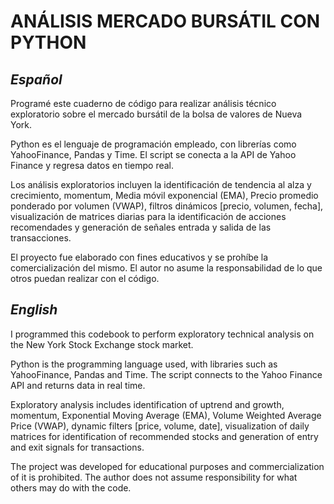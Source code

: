 # ANÁLISIS MERCADO BURSÁTIL CON PYTHON

## *Español*

Programé este cuaderno de código para realizar análisis técnico exploratorio sobre el mercado bursátil de la bolsa de valores de Nueva York.

Python es el lenguaje de programación empleado, con librerías como YahooFinance, Pandas y Time. El script se conecta a la API de Yahoo Finance y regresa datos en tiempo real.

Los análisis exploratorios incluyen la identificación de tendencia al alza y crecimiento, momentum, Media móvil exponencial (EMA), Precio promedio ponderado por volumen (VWAP), filtros dinámicos [precio, volumen, fecha], visualización de matrices diarias para la identificación de acciones recomendades y generación de señales entrada y salida de las transacciones.

El proyecto fue elaborado con fines educativos y se prohíbe la comercialización del mismo. El autor no asume la responsabilidad de lo que otros puedan realizar con el código.

## *English*

I programmed this codebook to perform exploratory technical analysis on the New York Stock Exchange stock market.

Python is the programming language used, with libraries such as YahooFinance, Pandas and Time. The script connects to the Yahoo Finance API and returns data in real time.

Exploratory analysis includes identification of uptrend and growth, momentum, Exponential Moving Average (EMA), Volume Weighted Average Price (VWAP), dynamic filters [price, volume, date], visualization of daily matrices for identification of recommended stocks and generation of entry and exit signals for transactions.

The project was developed for educational purposes and commercialization of it is prohibited. The author does not assume responsibility for what others may do with the code.
